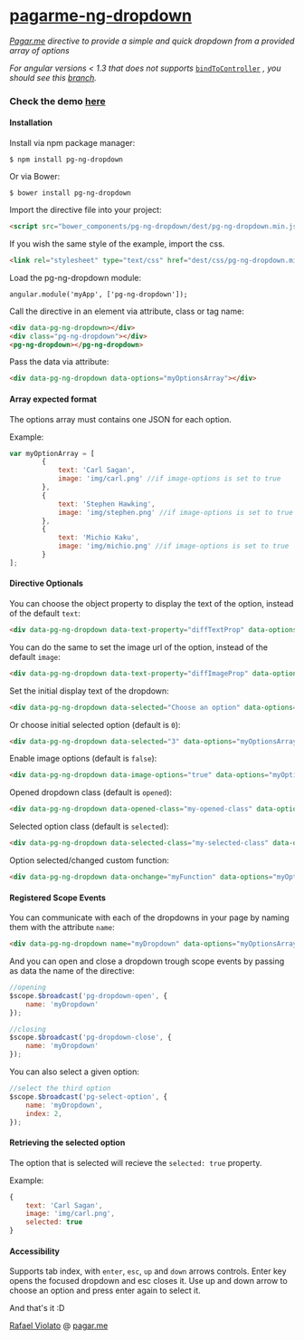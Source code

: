 # [pagarme-ng-dropdown](http://pagarme.github.io/pagarme-ng-dropdown)
*[Pagar.me](http://pagar.me) directive to provide a simple and quick dropdown from a provided array of options*

*For angular versions < 1.3 that does not supports* [`bindToController`](https://docs.angularjs.org/api/ng/service/$compile) *, you should see this [branch](https://github.com/pagarme/pagarme-ng-dropdown/tree/legacy).*

### Check the demo [here](http://pagarme.github.io/pagarme-ng-dropdown/)

#### Installation

Install via npm package manager:
```
$ npm install pg-ng-dropdown
```

Or via Bower:
```
$ bower install pg-ng-dropdown
```

Import the directive file into your project:
```html
<script src="bower_components/pg-ng-dropdown/dest/pg-ng-dropdown.min.js"></script>
```

If you wish the same style of the example, import the css.
```html
<link rel="stylesheet" type="text/css" href="dest/css/pg-ng-dropdown.min.css">
```

Load the pg-ng-dropdown module:
```javscript
angular.module('myApp', ['pg-ng-dropdown']);
```


Call the directive in an element via attribute, class or tag name:
```html
<div data-pg-ng-dropdown></div>
<div class="pg-ng-dropdown"></div>
<pg-ng-dropdown></pg-ng-dropdown>
```


Pass the data via attribute:
```html
<div data-pg-ng-dropdown data-options="myOptionsArray"></div>
```

#### Array expected format

The options array must contains one JSON for each option.

Example:
```javascript
var myOptionArray = [
		{
			text: 'Carl Sagan',
			image: 'img/carl.png' //if image-options is set to true
		},
		{
			text: 'Stephen Hawking',
			image: 'img/stephen.png' //if image-options is set to true
		},
		{
			text: 'Michio Kaku',
			image: 'img/michio.png' //if image-options is set to true
		}
];
```


#### Directive Optionals

You can choose the object property to display the text of the option, instead of the default `text`:

```html
<div data-pg-ng-dropdown data-text-property="diffTextProp" data-options="myOptionsArray"></div>

```

You can do the same to set the image url of the option, instead of the default `image`:

```html
<div data-pg-ng-dropdown data-text-property="diffImageProp" data-options="myOptionsArray"></div>
```


Set the initial display text of the dropdown:
```html
<div data-pg-ng-dropdown data-selected="Choose an option" data-options="myOptionsArray"></div>
```


Or choose initial selected option (default is `0`):
```html
<div data-pg-ng-dropdown data-selected="3" data-options="myOptionsArray"></div>
```


Enable image options (default is `false`):
```html
<div data-pg-ng-dropdown data-image-options="true" data-options="myOptionsArray"></div>
```


Opened dropdown class (default is `opened`):
```html
<div data-pg-ng-dropdown data-opened-class="my-opened-class" data-options="myOptionsArray"></div>
```


Selected option class (default is `selected`):
```html
<div data-pg-ng-dropdown data-selected-class="my-selected-class" data-options="myOptionsArray"></div>
```


Option selected/changed custom function:
```html
<div data-pg-ng-dropdown data-onchange="myFunction" data-options="myOptionsArray"></div>
```



#### Registered Scope Events

You can communicate with each of the dropdowns in your page by naming them with the attribute `name`:
```html
<div data-pg-ng-dropdown name="myDropdown" data-options="myOptionsArray"></div>
```


And you can open and close a dropdown trough scope events by passing as data the name of the directive:
```javascript
//opening
$scope.$broadcast('pg-dropdown-open', {
	name: 'myDropdown'
});

//closing
$scope.$broadcast('pg-dropdown-close', {
	name: 'myDropdown'
});
```


You can also select a given option:
```javascript
//select the third option
$scope.$broadcast('pg-select-option', {
	name: 'myDropdown',
	index: 2,
});
```



#### Retrieving the selected option

The option that is selected will recieve the `selected: true` property.

Example:
```javascript
{
	text: 'Carl Sagan',
	image: 'img/carl.png',
	selected: true
}
```


#### Accessibility

Supports tab index, with `enter`, `esc`, `up` and `down` arrows controls. Enter key opens the focused dropdown and esc closes it. Use up and down arrow to choose an option and press enter again to select it.

And that's it :D

[Rafael Violato](http://rviolato.com) @ [pagar.me](http://pagar.me)
